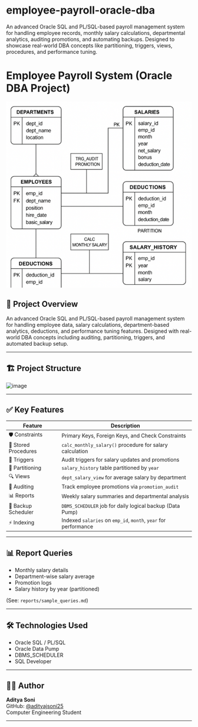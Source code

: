 # employee-payroll-oracle-dba
An advanced Oracle SQL and PL/SQL-based payroll management system for handling employee records, monthly salary calculations, departmental analytics, auditing promotions, and automating backups. Designed to showcase real-world DBA concepts like partitioning, triggers, views, procedures, and performance tuning.

# Employee Payroll System (Oracle DBA Project)

![ER Diagram](./erd/employee_payroll_erd.png)

## 📌 Project Overview

An advanced Oracle SQL and PL/SQL-based payroll management system for handling employee data, salary calculations, department-based analytics, deductions, and performance tuning features. Designed with real-world DBA concepts including auditing, partitioning, triggers, and automated backup setup.

---

## 🏗️ Project Structure
<img width="1024" height="1024" alt="image" src="https://github.com/user-attachments/assets/53ac9460-b750-4d17-8370-ebb1e328f98f" />


---

## ✅ Key Features

| Feature                 | Description                                                                 |
|--------------------------|-----------------------------------------------------------------------------|
| 🛡️ Constraints           | Primary Keys, Foreign Keys, and Check Constraints                          |
| 🧠 Stored Procedures      | `calc_monthly_salary()` procedure for salary calculation                   |
| 🔁 Triggers              | Audit triggers for salary updates and promotions                           |
| 📁 Partitioning           | `salary_history` table partitioned by `year`                               |
| 🔍 Views                 | `dept_salary_view` for average salary by department                        |
| 🧾 Auditing              | Track employee promotions via `promotion_audit`                            |
| 📊 Reports               | Weekly salary summaries and departmental analysis                          |
| 💾 Backup Scheduler      | `DBMS_SCHEDULER` job for daily logical backup (Data Pump)                   |
| ⚡ Indexing              | Indexed `salaries` on `emp_id`, `month`, `year` for performance             |

---

## 📊 Report Queries

- Monthly salary details  
- Department-wise salary average  
- Promotion logs  
- Salary history by year (partitioned)

(See: `reports/sample_queries.md`)

---

## 🛠️ Technologies Used

- Oracle SQL / PL/SQL  
- Oracle Data Pump  
- DBMS_SCHEDULER  
- SQL Developer

---

## 🧑‍💻 Author

**Aditya Soni**  
GitHub: [@adityajsoni25](https://github.com/adityajsoni25)  
Computer Engineering Student

---


